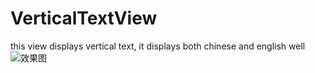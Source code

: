 # VerticalTextView
this view displays vertical text, it displays both chinese and english well
![效果图](http://7xl3t1.com1.z0.glb.clouddn.com/blogPiciOS%20Simulator%20Screen%20Shot%202015年8月18日%20上午11.24.17.png)
